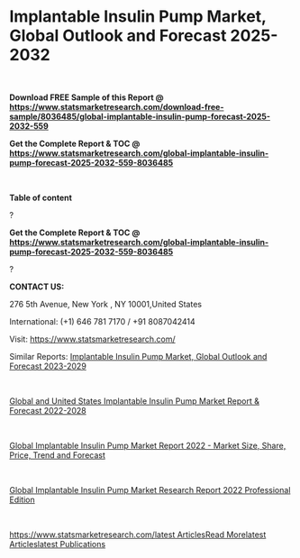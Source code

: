 <h1>Implantable Insulin Pump Market, Global Outlook and Forecast 2025-2032</h1><br/><p><strong>Download FREE Sample of this Report @ <a href="https://www.statsmarketresearch.com/download-free-sample/8036485/global-implantable-insulin-pump-forecast-2025-2032-559">https://www.statsmarketresearch.com/download-free-sample/8036485/global-implantable-insulin-pump-forecast-2025-2032-559</a></strong></p>
 
 
 
 <div><b>Get the Complete Report & TOC @ <a href="https://www.statsmarketresearch.com/global-implantable-insulin-pump-forecast-2025-2032-559-8036485">https://www.statsmarketresearch.com/global-implantable-insulin-pump-forecast-2025-2032-559-8036485</a></b></div>
 
 
 
 <p><br />
 
 <b>Table of content</b></p>
 
 
 
 <p>? </p>
 
 
 
 <div><b>Get the Complete Report & TOC @ <a href="https://www.statsmarketresearch.com/global-implantable-insulin-pump-forecast-2025-2032-559-8036485">https://www.statsmarketresearch.com/global-implantable-insulin-pump-forecast-2025-2032-559-8036485</a></b></div>
 
 
 
 <p>? </p>
 
 
 
 <p><b>CONTACT US:</b><br />
 
 276 5th Avenue, New York , NY 10001,United States<br />
 
 International: (+1) 646 781 7170 / +91 8087042414<br />
 
 Visit: <a href="https://www.statsmarketresearch.com/">https://www.statsmarketresearch.com/</a><br />
 
 Similar Reports: <a href="https://www.statsmarketresearch.com/global-implantable-insulin-pump-forecast-2025-2032-559-8036485">Implantable Insulin Pump Market, Global Outlook and Forecast 2023-2029</a><br />
 
 <br />
 
 <a href="https://www.statsmarketresearch.com/global-implantable-insulin-pump-forecast-2025-2032-559-8036485">Global and United States Implantable Insulin Pump Market Report & Forecast 2022-2028</a><br />
 
 <br />
 
 <a href="https://www.statsmarketresearch.com/global-implantable-insulin-pump-forecast-2025-2032-559-8036485">Global Implantable Insulin Pump Market Report 2022 - Market Size, Share, Price, Trend and Forecast</a><br />
 
 <br />
 
 <a href="https://www.statsmarketresearch.com/global-implantable-insulin-pump-forecast-2025-2032-559-8036485">Global Implantable Insulin Pump Market Research Report 2022 Professional Edition</a><br />
 
 <br />
 
 <a href="https://gyeongbokgung.com">https://www.statsmarketresearch.com/</a><a href="https://hallyeomaritime.com">latest Articles</a><a href="https://jingwansa.com">Read More</a><a href="https://nguoiviet.jp/">latest Articles</a><a href="https://www.intelmarketresearch.com/">latest Publications</a></p>